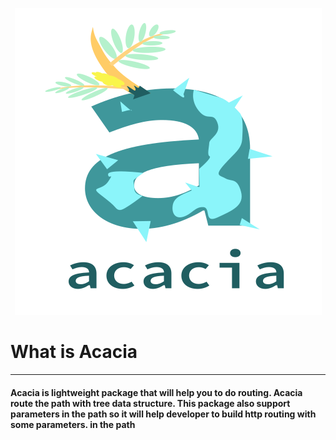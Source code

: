 <div align="center">

![alt text](https://github.com/MeiSastraJayadi/acacia/blob/readme/acacia-wordmark.png "Acacia's Logo")

</div>

# What is Acacia

---

#### Acacia is lightweight package that will help you to do routing. Acacia route the path with tree data structure. This package also support parameters in the path so it will help developer to build http routing with some parameters. in the path


